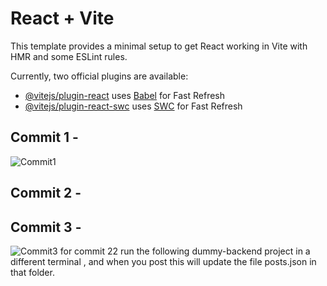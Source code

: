 # React + Vite

This template provides a minimal setup to get React working in Vite with HMR and some ESLint rules.

Currently, two official plugins are available:

- [@vitejs/plugin-react](https://github.com/vitejs/vite-plugin-react/blob/main/packages/plugin-react/README.md) uses [Babel](https://babeljs.io/) for Fast Refresh
- [@vitejs/plugin-react-swc](https://github.com/vitejs/vite-plugin-react-swc) uses [SWC](https://swc.rs/) for Fast Refresh

## Commit 1 -

![Commit1](https://github.com/DomBurke23/react-crash-course/assets/22835921/b96c079c-d1da-444d-9c32-71cb4841784a)

## Commit 2 -

## Commit 3 -
![Commit3](https://github.com/DomBurke23/react-crash-course/assets/22835921/9102ffcb-7a3e-469b-8d3d-a0e833d19db1)
for commit 22 run the following dummy-backend project in a different terminal , and when you post this will update the file posts.json in that folder.
